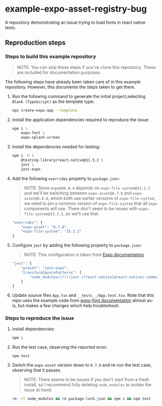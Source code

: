 # example-expo-asset-registry-bug

A repository demonstrating an issue trying to load fonts in react native tests.

## Reproduction steps

### Steps to build this example repository

> NOTE: You can skip these steps if you've clone this repository. These are included for documentation purposes.

The following steps have already been taken care of in this example repository. However, this documents
the steps taken to get there.

1. Run the following command to generate the initial project,selecting `Blank (TypeScript)` as the template type:

    ```sh
    npx create-expo-app --template
    ```

2. Install the application dependencies required to reproduce the issue:

    ```sh
    npm i \
        expo-font \
        expo-splash-screen
    ```

3. Install the dependencies needed for testing:

    ```sh
    npm i -D \
        @testing-library/react-native@11.5.2 \
        jest \
        jest-expo
    ```

4. Add the following `overrides` property to `package.json`:

    > NOTE: Since `expo@48.0.4` depends on `expo-file-system@15.2.2` and we'll be switching between `expo-asset@8.7.0` and `expo-asset@8.8.0`, which both use earlier versions of `expo-file-system`, we need to pin a common version of `expo-file-system` that all `expo` components will use. There don't seem to be issues with `expo-file-system@15.2.2`, so we'll use that.

    ```js
    "overrides": {
        "expo-asset": "8.7.0",
        "expo-file-system": "15.2.2"
    }
    ```

5. Configure `jest` by adding the following property to `package.json`:

    > NOTE: This configuration is taken from [Expo documentation](https://docs.expo.dev/guides/testing-with-jest/#configuration).

    ```js
    "jest": {
        "preset": "jest-expo",
        "transformIgnorePatterns": [
            "node_modules/(?!((jest-)?react-native|@react-native(-community)?)|expo(nent)?|@expo(nent)?/.*|@expo-google-fonts/.*|react-navigation|@react-navigation/.*|@unimodules/.*|unimodules|sentry-expo|native-base|react-native-svg)"
        ]
    }
    ```

6. Update source files `App.tsx` and `__tests__/App.test.tsx`. Note that this repo uses the example
code from [expo-font documentation](https://docs.expo.dev/versions/latest/sdk/font/#usage) almost as-is, but makes a few changes which help troubleshoot.

### Steps to reproduce the issue

1. Install dependencies:

    ```sh
    npm i
    ```

2. Run the test case, observing the reported error:

    ```sh
    npm test
    ```

3. Switch the `expo-asset` version down to `8.7.0` and re-run the test case, observing that it passes.

    > NOTE: There seems to be issues if you don't start from a fresh install, so I recommend
    > fully deleting `node_modules` to isolate the issue at hand.

    ```sh
    rm -rf node_modules && rm package-lock.json && npm i && npm test
    ```
